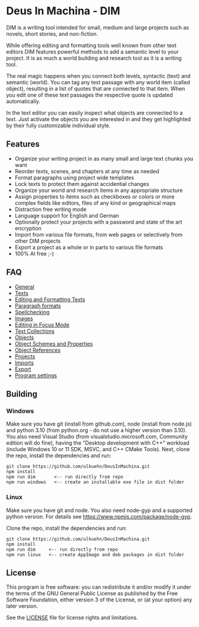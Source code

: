 # Deus In Machina - DIM

DIM is a writing tool intended for small, medium and large projects such as novels, short stories, and non-fiction. 

While offering editing and formatting tools well known from other text editors DIM features powerful methods to add a semantic level to your project. It is as much a world building and research tool as it is a writing tool. 

The real magic happens when you connect both levels, syntactic (text) and semantic (world). You can tag any text passage with any world item (called object), resulting in a list of quotes that are connected to that item. When you edit one of these text passages the respective quote is updated automatically.

In the text editor you can easily inspect what objects are connected to a text. Just activate the objects you are interested in and they get highlighted by their fully customizable individual style.

## Features

- Organize your writing project in as many small and large text chunks you want
- Reorder texts, scenes, and chapters at any time as needed
- Format paragraphs using project wide templates
- Lock texts to protect them against accidential changes
- Organize your world and research items in any appropriate structure
- Assign properties to items such as checkboxes or colors or more complex fields like editors, files of any kind or geographical maps
- Distraction free writing mode
- Language support for English and German
- Optionally protect your projects with a password and state of the art encryption
- Import from various file formats, from web pages or selectively from other DIM projects
- Export a project as a whole or in parts to various file formats
- 100% AI free ;-)

## FAQ

- [General](./faq/general.md)
- [Texts](./faq/texts.md)
- [Editing and Formatting Texts](./faq/editing.md)
- [Paragraph formats](./faq/formats.md)
- [Spellchecking](./faq/spellcheck.md)
- [Images](./faq/Images.md)
- [Editing in Focus Mode](./faq/focus.md)
- [Text Collections](./faq/collections.md)
- [Objects](./faq/objects.md)
- [Object Schemes and Properties](./faq/scheme.md)
- [Object References](./faq/references.md)
- [Projects](./faq/project.md)
- [Imports](./faq/import.md)
- [Export](./faq/export.md)
- [Program settings](./faq/settings.md)

## Building

### Windows

Make sure you have git (install from github.com), node (install from node.js) and python 3.10 (from python.org - do not use a higher version than 3.10). You also need Visual Studio (from visualstudio.microsoft.com,  Community edition will do fine), having the "Desktop development with C++" workload (include Windows 10 or 11 SDK, MSVC, and C++ CMake Tools). Next, clone the repo, install the dependencies and run:
```
git clone https://github.com/ulkuehn/DeusInMachina.git
npm install
npm run dim       <-- run directly from repo 
npm run windows   <-- create an installable exe file in dist folder
```

### Linux

Make sure you have git and node. You also need node-gyp and a supported python version. For details see https://www.npmjs.com/package/node-gyp.

Clone the repo, install the dependencies and run:
```
git clone https://github.com/ulkuehn/DeusInMachina.git
npm install
npm run dim     <-- run directly from repo
npm run linux   <-- create AppImage and deb packages in dist folder  
```

## License

This program is free software: you can redistribute it and/or modify it under the terms of the GNU General Public License as published by the Free Software Foundation, either version 3 of the License, or (at your option) any later version.

See the [LICENSE](./LICENSE.md) file for license rights and limitations.